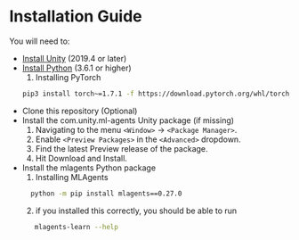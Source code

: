 # Installation Guide

You will need to: 
* [Install Unity](https://unity.com/download) (2019.4 or later)
* [Install Python](https://www.python.org/downloads/) (3.6.1 or higher)
    1. Installing PyTorch
    ```sh
    pip3 install torch~=1.7.1 -f https://download.pytorch.org/whl/torch_stable.html
    ```
* Clone this repository (Optional)
* Install the com.unity.ml-agents Unity package (if missing)
    1. Navigating to the menu ``<Window>`` -> ``<Package Manager>``.
    2. Enable ``<Preview Packages>`` in the ``<Advanced>`` dropdown.
    4. Find the latest Preview release of the package.
    5. Hit Download and Install.
* Install the mlagents Python package
    1. Installing MLAgents
    ```sh
      python -m pip install mlagents==0.27.0
    ```
    2. if you installed this correctly, you should be able to run
    ```sh
       mlagents-learn --help
    ```
